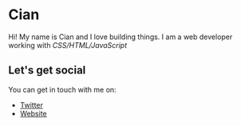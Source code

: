 # Cian
Hi! My name is Cian and I love building things.
I am a web developer working with *CSS/HTML/JavaScript*
## Let's get social
You can get in touch with me on:
- [Twitter](https://twitter.com/cian_w)
- [Website](https://cianwoods.com)